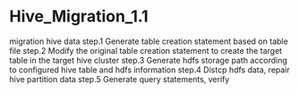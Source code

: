 # Hive_Migration_1.1
migration hive data
step.1 Generate table creation statement based on table file
step.2 Modify the original table creation statement to create the target table in the target hive cluster
step.3 Generate hdfs storage path according to configured hive table and hdfs information
step.4 Distcp hdfs data, repair hive partition data
step.5 Generate query statements, verify